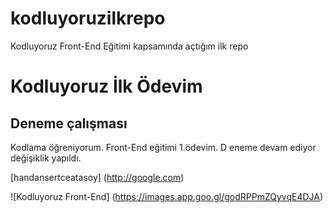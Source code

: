 # kodluyoruzilkrepo
Kodluyoruz Front-End Eğitimi kapsamında açtığım ilk repo
# Kodluyoruz İlk Ödevim
## Deneme çalışması
Kodlama öğreniyorum. 
Front-End eğitimi 1.ödevim.
D
eneme devam ediyor değişiklik yapıldı.

[handansertceatasoy] (http://google.com)

![Kodluyoruz Front-End] (https://images.app.goo.gl/godRPPmZQyvqE4DJA)
